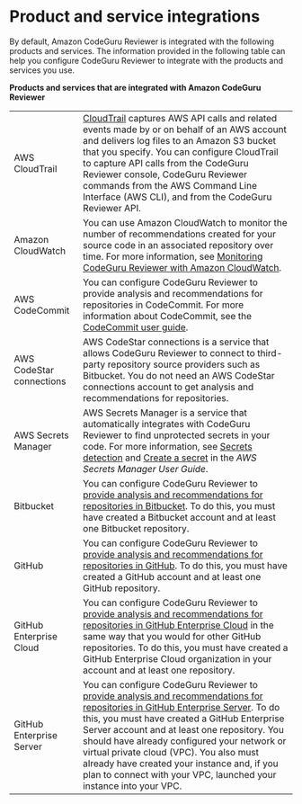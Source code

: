 # Product and service integrations<a name="integrations"></a>

By default, Amazon CodeGuru Reviewer is integrated with the following products and services\. The information provided in the following table can help you configure CodeGuru Reviewer to integrate with the products and services you use\. 


**Products and services that are integrated with Amazon CodeGuru Reviewer**  

|  |  | 
| --- |--- |
| AWS CloudTrail |  [CloudTrail](https://docs.aws.amazon.com/codeguru/latest/reviewer-ug/logging-using-cloudtrail.html) captures AWS API calls and related events made by or on behalf of an AWS account and delivers log files to an Amazon S3 bucket that you specify\. You can configure CloudTrail to capture API calls from the CodeGuru Reviewer console, CodeGuru Reviewer commands from the AWS Command Line Interface \(AWS CLI\), and from the CodeGuru Reviewer API\.   | 
| Amazon CloudWatch |  You can use Amazon CloudWatch to monitor the number of recommendations created for your source code in an associated repository over time\. For more information, see [Monitoring CodeGuru Reviewer with Amazon CloudWatch](monitoring.md)\.  | 
| AWS CodeCommit |  You can configure CodeGuru Reviewer to provide analysis and recommendations for repositories in CodeCommit\.  For more information about CodeCommit, see the [CodeCommit user guide](https://docs.aws.amazon.com/codecommit/latest/userguide/welcome.html)\.   | 
| AWS CodeStar connections |  AWS CodeStar connections is a service that allows CodeGuru Reviewer to connect to third\-party repository source providers such as Bitbucket\. You do not need an AWS CodeStar connections account to get analysis and recommendations for repositories\.  | 
| AWS Secrets Manager |   AWS Secrets Manager is a service that automatically integrates with CodeGuru Reviewer to find unprotected secrets in your code\. For more information, see [Secrets detection](https://docs.aws.amazon.com/codeguru/latest/reviewer-ug/recommendations.html#secrets-detection) and [Create a secret](https://docs.aws.amazon.com/secretsmanager/latest/userguide/manage_create-basic-secret.html) in the *AWS Secrets Manager User Guide*\.   | 
| Bitbucket |   You can configure CodeGuru Reviewer to [provide analysis and recommendations for repositories in Bitbucket](create-bitbucket-association.md)\. To do this, you must have created a Bitbucket account and at least one Bitbucket repository\.   | 
| GitHub |   You can configure CodeGuru Reviewer to [provide analysis and recommendations for repositories in GitHub](create-github-association.md)\. To do this, you must have created a GitHub account and at least one GitHub repository\.   | 
| GitHub Enterprise Cloud |   You can configure CodeGuru Reviewer to [provide analysis and recommendations for repositories in GitHub Enterprise Cloud](create-github-association.md) in the same way that you would for other GitHub repositories\. To do this, you must have created a GitHub Enterprise Cloud organization in your account and at least one repository\.   | 
| GitHub Enterprise Server |   You can configure CodeGuru Reviewer to [provide analysis and recommendations for repositories in GitHub Enterprise Server](create-github-enterprise-association.md)\. To do this, you must have created a GitHub Enterprise Server account and at least one repository\. You should have already configured your network or virtual private cloud \(VPC\)\. You also must already have created your instance and, if you plan to connect with your VPC, launched your instance into your VPC\.  | 